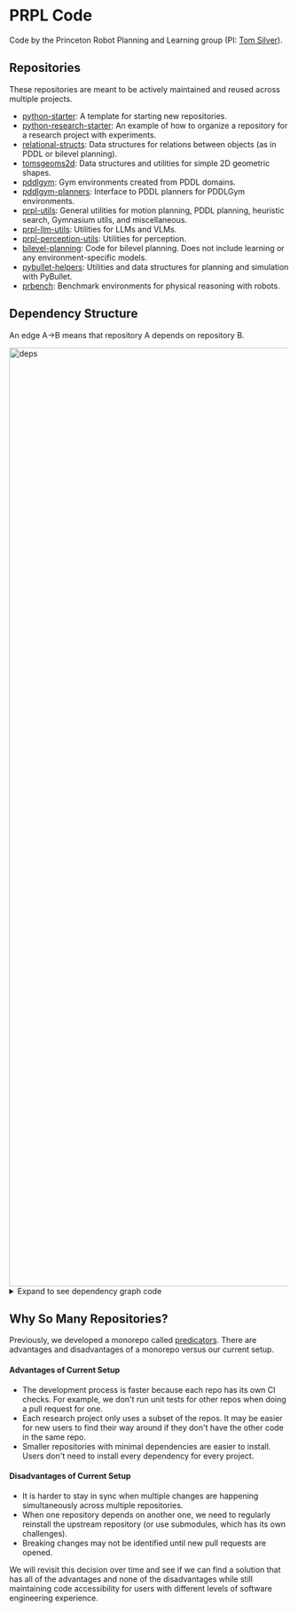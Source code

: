 # PRPL Code

Code by the Princeton Robot Planning and Learning group (PI: [Tom Silver](https://tomsilver.github.io/)).

## Repositories

These repositories are meant to be actively maintained and reused across multiple projects.

* [python-starter](https://github.com/tomsilver/python-starter): A template for starting new repositories.
* [python-research-starter](https://github.com/tomsilver/python-research-starter): An example of how to organize a repository for a research project with experiments.
* [relational-structs](https://github.com/tomsilver/relational-structs): Data structures for relations between objects (as in PDDL or bilevel planning).
* [tomsgeoms2d](https://github.com/tomsilver/toms-geoms-2d): Data structures and utilities for simple 2D geometric shapes.
* [pddlgym](https://github.com/tomsilver/pddlgym): Gym environments created from PDDL domains.
* [pddlgym-planners](https://github.com/ronuchit/pddlgym_planners): Interface to PDDL planners for PDDLGym environments.
* [prpl-utils](https://github.com/Princeton-Robot-Planning-and-Learning/prpl-utils): General utilities for motion planning, PDDL planning, heuristic search, Gymnasium utils, and miscellaneous.
* [prpl-llm-utils](https://github.com/Princeton-Robot-Planning-and-Learning/prpl-llm-utils): Utilities for LLMs and VLMs.
* [prpl-perception-utils](https://github.com/Princeton-Robot-Planning-and-Learning/prpl-perception-utils): Utilities for perception.
* [bilevel-planning](https://github.com/tomsilver/bilevel-planning): Code for bilevel planning. Does not include learning or any environment-specific models.
* [pybullet-helpers](https://github.com/tomsilver/pybullet-helpers): Utilities and data structures for planning and simulation with PyBullet.
* [prbench](https://github.com/Princeton-Robot-Planning-and-Learning/prbench): Benchmark environments for physical reasoning with robots.

## Dependency Structure

An edge A->B means that repository A depends on repository B.

<img width="1602" height="1692" alt="deps" src="https://github.com/user-attachments/assets/6df0b252-3f6b-4c5f-bb64-869e9eb52385" />

<details>

<summary>Expand to see dependency graph code</summary>

```
digraph deps {
  rankdir=LR;
  node [shape=box, fontsize=12, style=filled, fillcolor=lightgrey];

  python_starter;
  tomsgeoms2d;
  pddlgym;
  prpl_utils;
  prpl_llm_utils;
  prpl_perception_utils;
  pybullet_helpers;

  python_research_starter -> prpl_utils;
  relational_structs -> prpl_utils;
  bilevel_planning -> relational_structs;

  pddlgym_planners -> pddlgym;

  prbench -> relational_structs;
  prbench -> prpl_utils;
  prbench -> tomsgeoms2d;
  prbench -> pybullet_helpers;
}
```

To update, make changes to the content below, save to `deps.dot`, and run ```dot -Tpng -Gdpi=300 deps.dot -o deps.png```.

</details>


## Why So Many Repositories?

Previously, we developed a monorepo called [predicators](https://github.com/Learning-and-Intelligent-Systems/predicators). There are advantages and disadvantages of a monorepo versus our current setup.

#### Advantages of Current Setup
* The development process is faster because each repo has its own CI checks. For example, we don't run unit tests for other repos when doing a pull request for one.
* Each research project only uses a subset of the repos. It may be easier for new users to find their way around if they don't have the other code in the same repo.
* Smaller repositories with minimal dependencies are easier to install. Users don't need to install every dependency for every project.

#### Disadvantages of Current Setup
* It is harder to stay in sync when multiple changes are happening simultaneously across multiple repositories.
* When one repository depends on another one, we need to regularly reinstall the upstream repository (or use submodules, which has its own challenges).
* Breaking changes may not be identified until new pull requests are opened.

We will revisit this decision over time and see if we can find a solution that has all of the advantages and none of the disadvantages while still maintaining code accessibility for users with different levels of software engineering experience.
